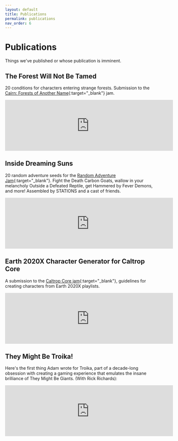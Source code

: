 ```yaml
---
layout: default
title: Publications
permalink: publications
nav_order: 6
---
```


# Publications


Things we've published or whose publication is imminent.

## The Forest Will Not Be Tamed ##

20 conditions for characters entering strange forests. Submission to the [Cairn: Forests of Another Name](https://itch.io/jam/forests-of-another-name){:target="_blank"} jam.

<iframe frameborder="0" src="https://itch.io/embed/1481971?linkback=true&amp;bg_color=252624&amp;fg_color=F6F7F5&amp;link_color=4210FF&amp;border_color=363636" width="552" height="167"><a href="https://72stations.itch.io/the-forest-will-not-be-tamed">The Forest Will Not Be Tamed by 72stations</a></iframe>

## Inside Dreaming Suns
20 random adventure seeds for the [Random Adventure Jam](https://itch.io/jam/random-adventure-jam){:target="_blank"}. Fight the Death Carbon Goats, wallow in your melancholy Outside a Defeated Reptile, get Hammered by Fever Demons, and more! Assembled by STATIONS and a cast of friends.

<iframe frameborder="0" src="https://itch.io/embed/1417376?linkback=true&amp;bg_color=252624&amp;fg_color=F6F7F5&amp;link_color=4210FF&amp;border_color=363636" width="552" height="167"><a href="https://72stations.itch.io/inside-dreaming-suns">Inside Dreaming Suns by 72stations</a></iframe>

## Earth 2020X Character Generator for Caltrop Core
A submission to the [Caltrop Core jam](https://itch.io/jam/caltrop-jam){:target="_blank"}, guidelines for creating characters from Earth 2020X playlists.
<iframe frameborder="0" src="https://itch.io/embed/1336719?linkback=true&amp;bg_color=252624&amp;fg_color=F6F7F5&amp;link_color=4210FF&amp;border_color=363636" width="552" height="167"><a href="https://72stations.itch.io/earth2020x-character-caltrop">Earth 2020X Character Builder by 72stations</a></iframe>

## They Might Be Troika!
Here's the first thing Adam wrote for Troika, part of a decade-long obsession with creating a gaming experience that emulates the insane brilliance of They Might Be Giants. (With Rick Richards):
<iframe frameborder="0" src="https://itch.io/embed/672247?linkback=true&amp;bg_color=252624&amp;fg_color=F6F7F5&amp;link_color=4210FF&amp;border_color=363636" width="552" height="167"><a href="https://72stations.itch.io/they-might-be-troika">They Might Be Troika! by 72stations</a></iframe>

